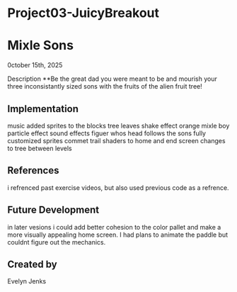 # Project03-JuicyBreakout

# Mixle Sons
0ctober 15th, 2025


Description
**Be the great dad you were meant to be and mourish your three inconsistantly sized sons with the fruits of the alien fruit tree!
## Implementation
music
added sprites to the blocks
tree leaves shake effect
orange mixle boy particle effect
sound effects
figuer whos head follows the sons
fully customized sprites
commet trail
shaders to home and end screen
changes to tree between levels
## References
i refrenced past exercise videos, but also used previous code as a refrence.
## Future Development
in later vesions i could add better cohesion to the color pallet and make a more visually appealing home screen. I had plans to animate the paddle but couldnt figure out the mechanics.
## Created by
Evelyn Jenks
